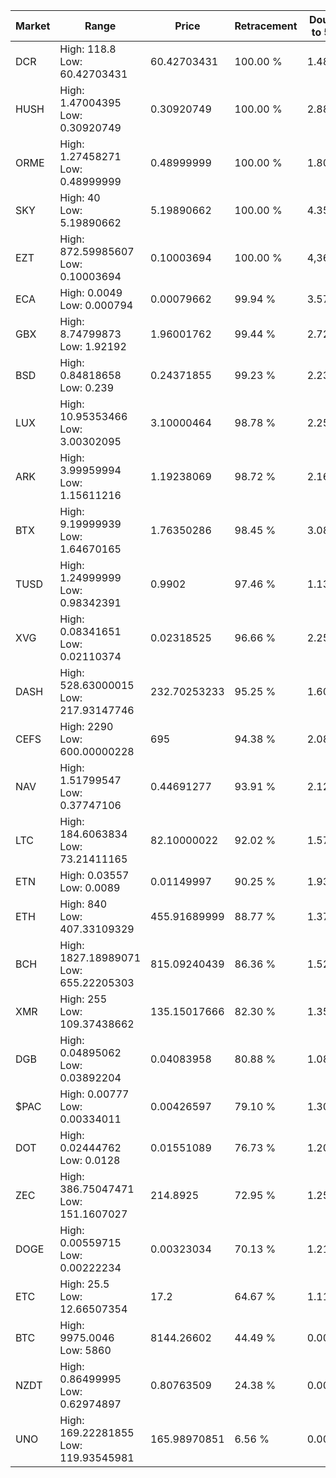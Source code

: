 | Market | Range | Price| Retracement | Doubles to 50% |
| --- | --- | --- | --- | --- |
| DCR | High: 118.8<br />Low: 60.42703431 | 60.42703431 | 100.00 % | 1.48 |
| HUSH | High: 1.47004395<br />Low: 0.30920749 | 0.30920749 | 100.00 % | 2.88 |
| ORME | High: 1.27458271<br />Low: 0.48999999 | 0.48999999 | 100.00 % | 1.80 |
| SKY | High: 40<br />Low: 5.19890662 | 5.19890662 | 100.00 % | 4.35 |
| EZT | High: 872.59985607<br />Low: 0.10003694 | 0.10003694 | 100.00 % | 4,361.89 |
| ECA | High: 0.0049<br />Low: 0.000794 | 0.00079662 | 99.94 % | 3.57 |
| GBX | High: 8.74799873<br />Low: 1.92192 | 1.96001762 | 99.44 % | 2.72 |
| BSD | High: 0.84818658<br />Low: 0.239 | 0.24371855 | 99.23 % | 2.23 |
| LUX | High: 10.95353466<br />Low: 3.00302095 | 3.10000464 | 98.78 % | 2.25 |
| ARK | High: 3.99959994<br />Low: 1.15611216 | 1.19238069 | 98.72 % | 2.16 |
| BTX | High: 9.19999939<br />Low: 1.64670165 | 1.76350286 | 98.45 % | 3.08 |
| TUSD | High: 1.24999999<br />Low: 0.98342391 | 0.9902 | 97.46 % | 1.13 |
| XVG | High: 0.08341651<br />Low: 0.02110374 | 0.02318525 | 96.66 % | 2.25 |
| DASH | High: 528.63000015<br />Low: 217.93147746 | 232.70253233 | 95.25 % | 1.60 |
| CEFS | High: 2290<br />Low: 600.00000228 | 695 | 94.38 % | 2.08 |
| NAV | High: 1.51799547<br />Low: 0.37747106 | 0.44691277 | 93.91 % | 2.12 |
| LTC | High: 184.6063834<br />Low: 73.21411165 | 82.10000022 | 92.02 % | 1.57 |
| ETN | High: 0.03557<br />Low: 0.0089 | 0.01149997 | 90.25 % | 1.93 |
| ETH | High: 840<br />Low: 407.33109329 | 455.91689999 | 88.77 % | 1.37 |
| BCH | High: 1827.18989071<br />Low: 655.22205303 | 815.09240439 | 86.36 % | 1.52 |
| XMR | High: 255<br />Low: 109.37438662 | 135.15017666 | 82.30 % | 1.35 |
| DGB | High: 0.04895062<br />Low: 0.03892204 | 0.04083958 | 80.88 % | 1.08 |
| $PAC | High: 0.00777<br />Low: 0.00334011 | 0.00426597 | 79.10 % | 1.30 |
| DOT | High: 0.02444762<br />Low: 0.0128 | 0.01551089 | 76.73 % | 1.20 |
| ZEC | High: 386.75047471<br />Low: 151.1607027 | 214.8925 | 72.95 % | 1.25 |
| DOGE | High: 0.00559715<br />Low: 0.00222234 | 0.00323034 | 70.13 % | 1.21 |
| ETC | High: 25.5<br />Low: 12.66507354 | 17.2 | 64.67 % | 1.11 |
| BTC | High: 9975.0046<br />Low: 5860 | 8144.26602 | 44.49 % | 0.00 |
| NZDT | High: 0.86499995<br />Low: 0.62974897 | 0.80763509 | 24.38 % | 0.00 |
| UNO | High: 169.22281855<br />Low: 119.93545981 | 165.98970851 | 6.56 % | 0.00 |
